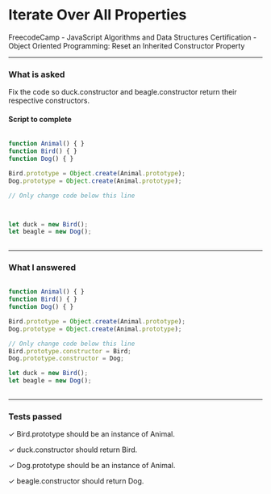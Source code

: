 # Iterate Over All Properties
FreecodeCamp - JavaScript Algorithms and Data Structures Certification - Object Oriented Programming: Reset an Inherited Constructor Property


---


### What is asked

Fix the code so duck.constructor and beagle.constructor return their respective constructors.

#### Script to complete

```javascript  
  
function Animal() { }
function Bird() { }
function Dog() { }

Bird.prototype = Object.create(Animal.prototype);
Dog.prototype = Object.create(Animal.prototype);

// Only change code below this line



let duck = new Bird();
let beagle = new Dog();
  

```

---


### What I answered

```javascript  
  
function Animal() { }
function Bird() { }
function Dog() { }

Bird.prototype = Object.create(Animal.prototype);
Dog.prototype = Object.create(Animal.prototype);

// Only change code below this line
Bird.prototype.constructor = Bird;
Dog.prototype.constructor = Dog;

let duck = new Bird();
let beagle = new Dog();
  

```

---


### Tests passed

✓ Bird.prototype should be an instance of Animal.

✓ duck.constructor should return Bird.

✓ Dog.prototype should be an instance of Animal.

✓ beagle.constructor should return Dog.
